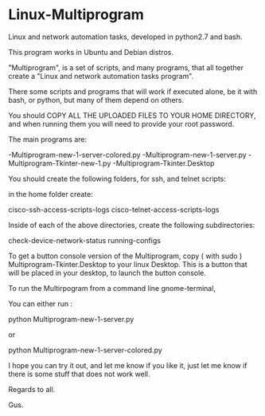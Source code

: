 # Linux-Multiprogram
Linux and network automation tasks, developed in python2.7 and bash.

This program works in Ubuntu and Debian distros.

"Multiprogram", is a set of scripts, and many programs, that all together create a "Linux and network automation
tasks program".

There some scripts and programs that will work if executed alone, be it with bash, or python,
but many of them depend on others.

You should COPY ALL THE UPLOADED FILES TO YOUR HOME DIRECTORY, and when running them you will need to provide your 
root password.

The main programs are: 

-Multiprogram-new-1-server-colored.py
-Multiprogram-new-1-server.py
-Multiprogram-Tkinter-new-1.py
-Multiprogram-Tkinter.Desktop

You should create the following folders, for ssh, and telnet scripts:

in the home folder create:

cisco-ssh-access-scripts-logs
cisco-telnet-access-scripts-logs

Inside of each of the above directories, create the following subdirectories:

check-device-network-status
running-configs


To get a button console version of the Multiprogram, copy ( with sudo )  Multiprogram-Tkinter.Desktop to your linux Desktop.
This is a button that will be placed in your desktop, to launch the button console.

To run the Multirpogram from a command line gnome-terminal,

You can either run :

python Multiprogram-new-1-server.py

or

python Multiprogram-new-1-server-colored.py




I hope you can try it out, and let me know if you like it, just let me know if there is some stuff that does not work well.

Regards to all.

Gus.
